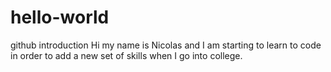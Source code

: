 # hello-world
github introduction
Hi my name is Nicolas and I am starting to learn to code in order to add a new set of skills when I go into college.
